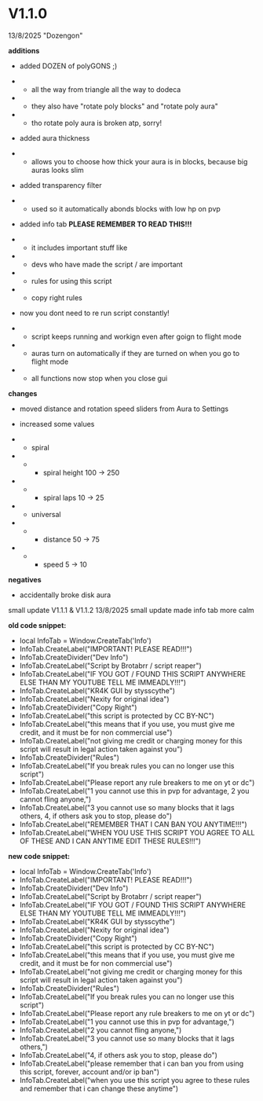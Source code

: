 # V1.1.0
13/8/2025
"Dozengon"

**additions**
- added DOZEN of polyGONS ;)
- -  all the way from triangle all the way to dodeca
- -  they also have "rotate poly blocks" and "rotate poly aura"
- -    tho rotate poly aura is broken atp, sorry!

- added aura thickness
- -  allows you to choose how thick your aura is in blocks, because big auras looks slim

- added transparency filter
- -  used so it automatically abonds blocks with low hp on pvp

- added info tab **PLEASE REMEMBER TO READ THIS!!!**
- -  it includes important stuff like
- -    devs who have made the script / are important
- -    rules for using this script
- -    copy right rules

- now you dont need to re run script constantly!
- -  script keeps running and workign even after goign to flight mode
- -  auras turn on automatically if they are turned on when you go to flight mode
- -  all functions now stop when you close gui

**changes**
- moved distance and rotation speed sliders from Aura to Settings

- increased some values
- -  spiral
- - -   spiral height 100 -> 250
- - -   spiral laps 10 -> 25
- -  universal
- - -   distance 50 -> 75
- - -   speed 5 -> 10

**negatives**
- accidentally broke disk aura



small update
V1.1.1 & V1.1.2
13/8/2025 
small update
made info tab more calm

**old code snippet:**
- local InfoTab = Window.CreateTab('Info')
- InfoTab.CreateLabel("IMPORTANT! PLEASE READ!!!")
- InfoTab.CreateDivider("Dev Info")
- InfoTab.CreateLabel("Script by Brotabrr / script reaper")
- InfoTab.CreateLabel("IF YOU GOT / FOUND THIS SCRIPT ANYWHERE ELSE THAN MY YOUTUBE TELL ME IMMEADLY!!!")
- InfoTab.CreateLabel("KR4K GUI by stysscythe")
- InfoTab.CreateLabel("Nexity for original idea")
- InfoTab.CreateDivider("Copy Right")
- InfoTab.CreateLabel("this script is protected by CC BY-NC")
- InfoTab.CreateLabel("this means that if you use, you must give me credit, and it must be for non commercial use")
- InfoTab.CreateLabel("not giving me credit or charging money for this script will result in legal action taken against you")
- InfoTab.CreateDivider("Rules")
- InfoTab.CreateLabel("If you break rules you can no longer use this script")
- InfoTab.CreateLabel("Please report any rule breakers to me on yt or dc")
- InfoTab.CreateLabel("1 you cannot use this in pvp for advantage,      2 you cannot fling anyone,")
- InfoTab.CreateLabel("3 you cannot use so many blocks that it lags others, 4, if others ask you to stop, please do")
- InfoTab.CreateLabel("REMEMBER THAT I CAN BAN YOU ANYTIME!!!")
- InfoTab.CreateLabel("WHEN YOU USE THIS SCRIPT YOU AGREE TO ALL OF THESE AND I CAN ANYTIME EDIT THESE RULES!!!")

**new code snippet:**
- local InfoTab = Window.CreateTab('Info')
- InfoTab.CreateLabel("IMPORTANT! PLEASE READ!!!")
- InfoTab.CreateDivider("Dev Info")
- InfoTab.CreateLabel("Script by Brotabrr / script reaper")
- InfoTab.CreateLabel("IF YOU GOT / FOUND THIS SCRIPT ANYWHERE ELSE THAN MY YOUTUBE TELL ME IMMEADLY!!!")
- InfoTab.CreateLabel("KR4K GUI by stysscythe")
- InfoTab.CreateLabel("Nexity for original idea")
- InfoTab.CreateDivider("Copy Right")
- InfoTab.CreateLabel("this script is protected by CC BY-NC")
- InfoTab.CreateLabel("this means that if you use, you must give me credit, and it must be for non commercial use")
- InfoTab.CreateLabel("not giving me credit or charging money for this script will result in legal action taken against you")
- InfoTab.CreateDivider("Rules")
- InfoTab.CreateLabel("If you break rules you can no longer use this script")
- InfoTab.CreateLabel("Please report any rule breakers to me on yt or dc")
- InfoTab.CreateLabel("1 you cannot use this in pvp for advantage,")
- InfoTab.CreateLabel("2 you cannot fling anyone,")
- InfoTab.CreateLabel("3 you cannot use so many blocks that it lags others,")
- InfoTab.CreateLabel("4, if others ask you to stop, please do")
- InfoTab.CreateLabel("please remember that i can ban you from using this script, forever, account and/or ip ban")
- InfoTab.CreateLabel("when you use this script you agree to these rules and remember that i can change these anytime")
